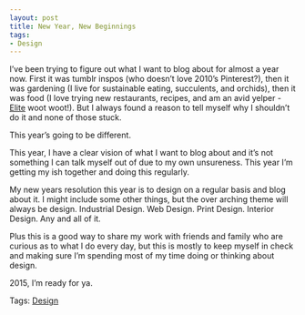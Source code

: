 ```yaml
---
layout: post
title: New Year, New Beginnings
tags:
- Design
---
```


I’ve been trying to figure out what I want to blog about for almost a year now. First it was tumblr inspos (who doesn’t love 2010’s Pinterest?), then it was gardening (I live for sustainable eating, succulents, and orchids), then it was food (I love trying new restaurants, recipes, and am an avid yelper - <a href="https://rachellee.yelp.com" target="blank">Elite</a> woot woot!). But I always found a reason to tell myself why I shouldn’t do it and none of those stuck.

This year’s going to be different.

This year, I have a clear vision of what I want to blog about and it’s not something I can talk myself out of due to my own unsureness. This year I’m getting my ish together and doing this regularly.

My new years resolution this year is to design on a regular basis and blog about it. I might include some other things, but the over arching theme will always be design. Industrial Design. Web Design. Print Design. Interior Design. Any and all of it.

Plus this is a good way to share my work with friends and family who are curious as to what I do every day, but this is mostly to keep myself in check and making sure I’m spending most of my time doing or thinking about design.

2015, I’m ready for ya.

Tags: <a href="/tags/#design">Design</a> 